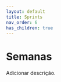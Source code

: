 ```yaml
---
layout: default
title: Sprints
nav_order: 6
has_children: true
---
```


# Semanas

Adicionar descrição.